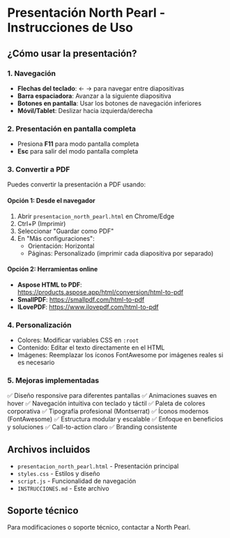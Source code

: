 # Presentación North Pearl - Instrucciones de Uso

## ¿Cómo usar la presentación?

### 1. Navegación
- **Flechas del teclado**: ← → para navegar entre diapositivas
- **Barra espaciadora**: Avanzar a la siguiente diapositiva
- **Botones en pantalla**: Usar los botones de navegación inferiores
- **Móvil/Tablet**: Deslizar hacia izquierda/derecha

### 2. Presentación en pantalla completa
- Presiona **F11** para modo pantalla completa
- **Esc** para salir del modo pantalla completa

### 3. Convertir a PDF
Puedes convertir la presentación a PDF usando:

#### Opción 1: Desde el navegador
1. Abrir `presentacion_north_pearl.html` en Chrome/Edge
2. Ctrl+P (Imprimir)
3. Seleccionar "Guardar como PDF"
4. En "Más configuraciones":
   - Orientación: Horizontal
   - Páginas: Personalizado (imprimir cada diapositiva por separado)

#### Opción 2: Herramientas online
- **Aspose HTML to PDF**: https://products.aspose.app/html/conversion/html-to-pdf
- **SmallPDF**: https://smallpdf.com/html-to-pdf
- **ILovePDF**: https://www.ilovepdf.com/html-to-pdf

### 4. Personalización
- Colores: Modificar variables CSS en `:root`
- Contenido: Editar el texto directamente en el HTML
- Imágenes: Reemplazar los íconos FontAwesome por imágenes reales si es necesario

### 5. Mejoras implementadas
✅ Diseño responsive para diferentes pantallas
✅ Animaciones suaves en hover
✅ Navegación intuitiva con teclado y táctil
✅ Paleta de colores corporativa
✅ Tipografía profesional (Montserrat)
✅ Íconos modernos (FontAwesome)
✅ Estructura modular y escalable
✅ Enfoque en beneficios y soluciones
✅ Call-to-action claro
✅ Branding consistente

## Archivos incluidos
- `presentacion_north_pearl.html` - Presentación principal
- `styles.css` - Estilos y diseño
- `script.js` - Funcionalidad de navegación
- `INSTRUCCIONES.md` - Este archivo

## Soporte técnico
Para modificaciones o soporte técnico, contactar a North Pearl. 